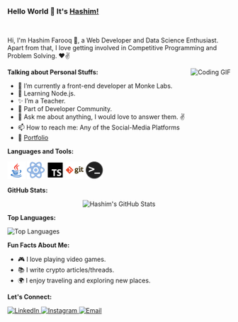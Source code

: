 ### Hello World 👋 It's [Hashim!](https://lucifersaab.github.io/portfolio2.0/)
<br/>

Hi, I'm Hashim Farooq 🙌, a Web Developer and Data Science Enthusiast. Apart from that, I love getting involved in Competitive Programming and Problem Solving. ❤✌

<img align="right" alt="Coding GIF" src="https://media.giphy.com/media/USV0ym3bVWQJJmNu3N/giphy.gif" />

**Talking about Personal Stuffs:**

- 🔭 I’m currently a front-end developer at Monke Labs.
- 🌱 Learning Node.js.
- ✨ I’m a Teacher.
- 👯 Part of Developer Community.
- 💬 Ask me about anything, I would love to answer them. ✌
- 📫 How to reach me: Any of the Social-Media Platforms
- 📝 [Portfolio](https://lucifersaab.github.io/portfolio2.0/)

**Languages and Tools:**

<code><img height="40" src="https://github.com/lucifersaab/lucifersaab/blob/images/icons8-java-48.png" alt="Java Logo"></code>
<code><img height="40" src="https://github.com/lucifersaab/lucifersaab/blob/images/icons8-react-30.png" alt="React Logo"></code>
<code><img height="40" src="https://github.com/lucifersaab/lucifersaab/blob/images/icons8-typescript-50.png" alt="TypeScript Logo"></code>
<code><img height="40" src="https://raw.githubusercontent.com/github/explore/80688e429a7d4ef2fca1e82350fe8e3517d3494d/topics/git/git.png" alt="Git Logo"></code>
<code><img height="40" src="https://raw.githubusercontent.com/github/explore/80688e429a7d4ef2fca1e82350fe8e3517d3494d/topics/terminal/terminal.png" alt="Terminal Logo"></code>

**GitHub Stats:**

<p align="center">
  <img src="https://github-readme-stats.vercel.app/api?username=lucifersaab&show_icons=true&theme=radical" alt="Hashim's GitHub Stats"/>
</p>

**Top Languages:**

<p >
  <img src="https://github-readme-stats.vercel.app/api/top-langs/?username=lucifersaab&layout=compact&theme=radical" alt="Top Languages"/>
</p>

**Fun Facts About Me:**

- 🎮 I love playing video games.
- 📚 I write crypto articles/threads.
- 🌍 I enjoy traveling and exploring new places.

**Let's Connect:**

<p align="left">
  <a href="https://www.linkedin.com/in/ahmad-hashim-farooq-9a955120a/">
    <img src="https://img.shields.io/badge/LinkedIn-0077B5?style=for-the-badge&logo=linkedin&logoColor=white" alt="LinkedIn"/>
  </a>
  <a href="https://www.instagram.com/hashimf77/">
    <img src="https://img.shields.io/badge/Instagram-E4405F?style=for-the-badge&logo=instagram&logoColor=white" alt="Instagram"/>
  </a>
  <a href="mailto:ahmad.hashim.farooq@gmail.com">
    <img src="https://img.shields.io/badge/Email-D14836?style=for-the-badge&logo=gmail&logoColor=white" alt="Email"/>
  </a>
</p>
